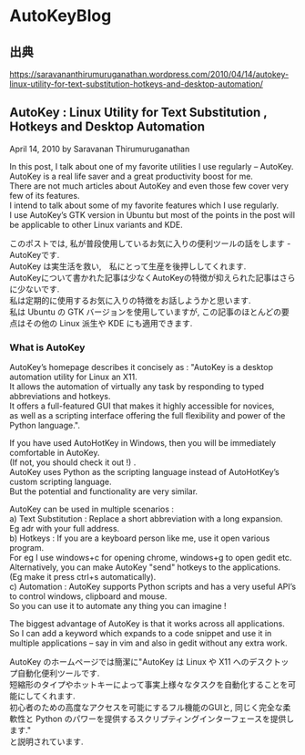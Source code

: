 # AutoKeyBlog
## 出典
https://saravananthirumuruganathan.wordpress.com/2010/04/14/autokey-linux-utility-for-text-substitution-hotkeys-and-desktop-automation/

## AutoKey : Linux Utility for Text Substitution , Hotkeys and Desktop Automation

April 14, 2010 by Saravanan Thirumuruganathan

In this post, I talk about one of my favorite utilities I use regularly – AutoKey.<br>
 AutoKey is a real life saver and a great productivity boost for me.<br>
 There are not much articles about AutoKey and even those few cover very few of its features.<br>
 I intend to talk about some of my favorite features which I use regularly.<br>
 I use AutoKey’s GTK version in Ubuntu but most of the points in the post will be applicable to other Linux variants and KDE.<br>

このポストでは, 私が普段使用しているお気に入りの便利ツールの話をします - AutoKeyです.<br>
 AutoKey は実生活を救い,　私にとって生産を後押ししてくれます.<br>
 AutoKeyについて書かれた記事は少なくAutoKeyの特徴が抑えられた記事はさらに少ないです.<br>
 私は定期的に使用するお気に入りの特徴をお話しようかと思います.<br>
 私は Ubuntu の GTK バージョンを使用していますが, この記事のほとんどの要点はその他の Linux 派生や KDE にも適用できます.<br>


### What is AutoKey
AutoKey’s homepage describes it concisely as : "AutoKey is a desktop automation utility for Linux an X11.<br>
 It allows the automation of virtually any task by responding to typed abbreviations and hotkeys.<br>
 It offers a full-featured GUI that makes it highly accessible for novices,<br>
 as well as a scripting interface offering the full flexibility and power of the Python language.".<br>

If you have used AutoHotKey in Windows, then you will be immediately comfortable in AutoKey.<br>
 (If not, you should check it out !) .<br>
  AutoKey uses Python as the scripting language instead of AutoHotKey’s custom scripting language.<br>
 But the potential and functionality are very similar.<br>

AutoKey can be used in multiple scenarios :<br>
a) Text Substitution : Replace a short abbreviation with a long expansion.<br>
 Eg adr with your full address.<br>
b) Hotkeys : If you are a keyboard person like me, use it open various program.<br>
 For eg I use windows+c for opening chrome, windows+g to open  gedit etc.<br>
 Alternatively, you can make AutoKey "send" hotkeys to the applications.<br>
 (Eg make it press ctrl+s automatically).<br>
c) Automation : AutoKey supports Python scripts and has a very useful API’s to control windows, clipboard and mouse.<br>
 So you can use it to automate any thing you can imagine !<br>

The biggest advantage of AutoKey is that it works across all applications.<br>
 So I can add a keyword which expands to a code snippet and use it in multiple applications – say in vim and also in gedit without any extra work.<br>


AutoKey のホームページでは簡潔に"AutoKey は Linux や X11 へのデスクトップ自動化便利ツールです.<br>
 短縮形のタイプやホットキーによって事実上様々なタスクを自動化することを可能にしてくれます.<br>
 初心者のための高度なアクセスを可能にするフル機能のGUIと, 同じく完全な柔軟性と Python のパワーを提供するスクリプティングインターフェースを提供します."<br>
 と説明されています.<br>
